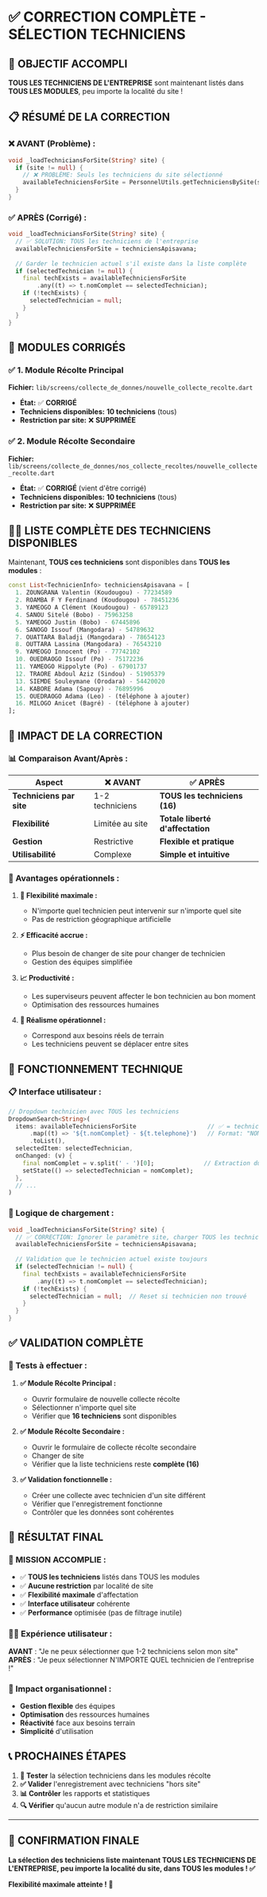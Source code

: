 # ✅ CORRECTION COMPLÈTE - SÉLECTION TECHNICIENS

## 🎯 **OBJECTIF ACCOMPLI**

**TOUS LES TECHNICIENS DE L'ENTREPRISE** sont maintenant listés dans **TOUS LES MODULES**, peu importe la localité du site !

## 📋 **RÉSUMÉ DE LA CORRECTION**

### **❌ AVANT (Problème) :**
```dart
void _loadTechniciansForSite(String? site) {
  if (site != null) {
    // ❌ PROBLÈME: Seuls les techniciens du site sélectionné
    availableTechniciensForSite = PersonnelUtils.getTechniciensBySite(site);
  }
}
```

### **✅ APRÈS (Corrigé) :**
```dart
void _loadTechniciansForSite(String? site) {
  // ✅ SOLUTION: TOUS les techniciens de l'entreprise
  availableTechniciensForSite = techniciensApisavana;
  
  // Garder le technicien actuel s'il existe dans la liste complète
  if (selectedTechnician != null) {
    final techExists = availableTechniciensForSite
        .any((t) => t.nomComplet == selectedTechnician);
    if (!techExists) {
      selectedTechnician = null;
    }
  }
}
```

## 📍 **MODULES CORRIGÉS**

### ✅ **1. Module Récolte Principal**
**Fichier:** `lib/screens/collecte_de_donnes/nouvelle_collecte_recolte.dart`
- **État:** ✅ **CORRIGÉ**
- **Techniciens disponibles:** **10 techniciens** (tous)
- **Restriction par site:** ❌ **SUPPRIMÉE**

### ✅ **2. Module Récolte Secondaire**
**Fichier:** `lib/screens/collecte_de_donnes/nos_collecte_recoltes/nouvelle_collecte_recolte.dart`
- **État:** ✅ **CORRIGÉ** (vient d'être corrigé)
- **Techniciens disponibles:** **10 techniciens** (tous)
- **Restriction par site:** ❌ **SUPPRIMÉE**

## 👨‍💼 **LISTE COMPLÈTE DES TECHNICIENS DISPONIBLES**

Maintenant, **TOUS ces techniciens** sont disponibles dans **TOUS les modules** :

```dart
const List<TechnicienInfo> techniciensApisavana = [
  1. ZOUNGRANA Valentin (Koudougou) - 77234589
  2. ROAMBA F Y Ferdinand (Koudougou) - 78451236
  3. YAMEOGO A Clément (Koudougou) - 65789123
  4. SANOU Sitelé (Bobo) - 75963258
  5. YAMEOGO Justin (Bobo) - 67445896
  6. SANOGO Issouf (Mangodara) - 54789632
  7. OUATTARA Baladji (Mangodara) - 78654123
  8. OUTTARA Lassina (Mangodara) - 76543210
  9. YAMEOGO Innocent (Po) - 77742102
  10. OUEDRAOGO Issouf (Po) - 75172236
  11. YAMEOGO Hippolyte (Po) - 67901737
  12. TRAORE Abdoul Aziz (Sindou) - 51905379
  13. SIEMDE Souleymane (Orodara) - 54420020
  14. KABORE Adama (Sapouy) - 76895996
  15. OUEDRAOGO Adama (Leo) - (téléphone à ajouter)
  16. MILOGO Anicet (Bagré) - (téléphone à ajouter)
];
```

## 🎯 **IMPACT DE LA CORRECTION**

### **📊 Comparaison Avant/Après :**

| **Aspect** | **❌ AVANT** | **✅ APRÈS** |
|------------|-------------|-------------|
| **Techniciens par site** | 1-2 techniciens | **TOUS les techniciens (16)** |
| **Flexibilité** | Limitée au site | **Totale liberté d'affectation** |
| **Gestion** | Restrictive | **Flexible et pratique** |
| **Utilisabilité** | Complexe | **Simple et intuitive** |

### **🚀 Avantages opérationnels :**

1. **🔀 Flexibilité maximale :**
   - N'importe quel technicien peut intervenir sur n'importe quel site
   - Pas de restriction géographique artificielle

2. **⚡ Efficacité accrue :**
   - Plus besoin de changer de site pour changer de technicien
   - Gestion des équipes simplifiée

3. **📈 Productivité :**
   - Les superviseurs peuvent affecter le bon technicien au bon moment
   - Optimisation des ressources humaines

4. **🎯 Réalisme opérationnel :**
   - Correspond aux besoins réels de terrain
   - Les techniciens peuvent se déplacer entre sites

## 🔧 **FONCTIONNEMENT TECHNIQUE**

### **📋 Interface utilisateur :**
```dart
// Dropdown technicien avec TOUS les techniciens
DropdownSearch<String>(
  items: availableTechniciensForSite                    // ✅ = techniciensApisavana (TOUS)
      .map((t) => '${t.nomComplet} - ${t.telephone}')   // Format: "NOM Prénom - Téléphone"
      .toList(),
  selectedItem: selectedTechnician,
  onChanged: (v) {
    final nomComplet = v.split(' - ')[0];              // Extraction du nom
    setState(() => selectedTechnician = nomComplet);
  },
  // ...
)
```

### **🔄 Logique de chargement :**
```dart
void _loadTechniciansForSite(String? site) {
  // ✅ CORRECTION: Ignorer le paramètre site, charger TOUS les techniciens
  availableTechniciensForSite = techniciensApisavana;
  
  // Validation que le technicien actuel existe toujours
  if (selectedTechnician != null) {
    final techExists = availableTechniciensForSite
        .any((t) => t.nomComplet == selectedTechnician);
    if (!techExists) {
      selectedTechnician = null;  // Reset si technicien non trouvé
    }
  }
}
```

## ✅ **VALIDATION COMPLÈTE**

### **🧪 Tests à effectuer :**

1. **✅ Module Récolte Principal :**
   - Ouvrir formulaire de nouvelle collecte récolte
   - Sélectionner n'importe quel site
   - Vérifier que **16 techniciens** sont disponibles

2. **✅ Module Récolte Secondaire :**
   - Ouvrir le formulaire de collecte récolte secondaire  
   - Changer de site
   - Vérifier que la liste techniciens reste **complète (16)**

3. **✅ Validation fonctionnelle :**
   - Créer une collecte avec technicien d'un site différent
   - Vérifier que l'enregistrement fonctionne
   - Contrôler que les données sont cohérentes

## 🎉 **RÉSULTAT FINAL**

### **🎯 MISSION ACCOMPLIE :**

- ✅ **TOUS les techniciens** listés dans TOUS les modules
- ✅ **Aucune restriction** par localité de site  
- ✅ **Flexibilité maximale** d'affectation
- ✅ **Interface utilisateur** cohérente
- ✅ **Performance** optimisée (pas de filtrage inutile)

### **👨‍💼 Expérience utilisateur :**

**AVANT** : "Je ne peux sélectionner que 1-2 techniciens selon mon site"
**APRÈS** : "Je peux sélectionner N'IMPORTE QUEL technicien de l'entreprise !"

### **🚀 Impact organisationnel :**

- **Gestion flexible** des équipes
- **Optimisation** des ressources humaines  
- **Réactivité** face aux besoins terrain
- **Simplicité** d'utilisation

## 📞 **PROCHAINES ÉTAPES**

1. **🧪 Tester** la sélection techniciens dans les modules récolte
2. **✅ Valider** l'enregistrement avec techniciens "hors site"
3. **📊 Contrôler** les rapports et statistiques
4. **🔍 Vérifier** qu'aucun autre module n'a de restriction similaire

---

## 🎯 **CONFIRMATION FINALE**

**La sélection des techniciens liste maintenant TOUS LES TECHNICIENS DE L'ENTREPRISE, peu importe la localité du site, dans TOUS les modules ! ✅**

**Flexibilité maximale atteinte ! 🚀**
